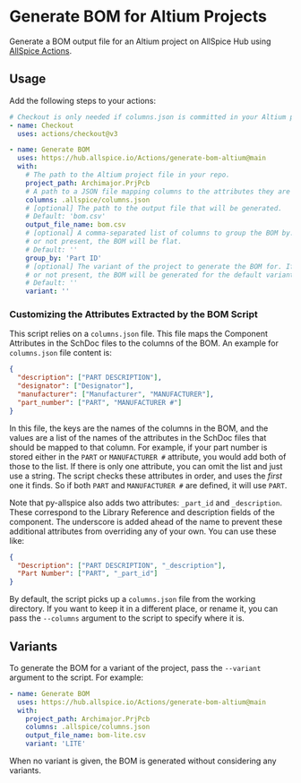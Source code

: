 # Generate BOM for Altium Projects

Generate a BOM output file for an Altium project on AllSpice Hub using [AllSpice Actions](https://learn.allspice.io/docs/actions-cicd).

## Usage

Add the following steps to your actions:

```yaml
# Checkout is only needed if columns.json is committed in your Altium project repo.
- name: Checkout
  uses: actions/checkout@v3

- name: Generate BOM
  uses: https://hub.allspice.io/Actions/generate-bom-altium@main
  with:
    # The path to the Altium project file in your repo.
    project_path: Archimajor.PrjPcb
    # A path to a JSON file mapping columns to the attributes they are from.
    columns: .allspice/columns.json
    # [optional] The path to the output file that will be generated.
    # Default: 'bom.csv'
    output_file_name: bom.csv
    # [optional] A comma-separated list of columns to group the BOM by. If empty
    # or not present, the BOM will be flat.
    # Default: ''
    group_by: 'Part ID'
    # [optional] The variant of the project to generate the BOM for. If empty
    # or not present, the BOM will be generated for the default variant.
    # Default: ''
    variant: ''
```

### Customizing the Attributes Extracted by the BOM Script

This script relies on a `columns.json` file. This file maps the Component
Attributes in the SchDoc files to the columns of the BOM. An example for
`columns.json` file content is:

```json
{
  "description": ["PART DESCRIPTION"],
  "designator": ["Designator"],
  "manufacturer": ["Manufacturer", "MANUFACTURER"],
  "part_number": ["PART", "MANUFACTURER #"]
}
```

In this file, the keys are the names of the columns in the BOM, and the values
are a list of the names of the attributes in the SchDoc files that should be
mapped to that column. For example, if your part number is stored either in the
`PART` or `MANUFACTURER #` attribute, you would add both of those to the list.
If there is only one attribute, you can omit the list and just use a string. The
script checks these attributes in order, and uses the _first_ one it finds. So
if both `PART` and `MANUFACTURER #` are defined, it will use `PART`.

Note that py-allspice also adds two attributes: `_part_id` and `_description`.
These correspond to the Library Reference and description fields of the
component. The underscore is added ahead of the name to prevent these additional
attributes from overriding any of your own. You can use these like:

```json
{
  "Description": ["PART DESCRIPTION", "_description"],
  "Part Number": ["PART", "_part_id"]
}
```

By default, the script picks up a `columns.json` file from the working
directory. If you want to keep it in a different place, or rename it, you can
pass the `--columns` argument to the script to specify where it is.

## Variants

To generate the BOM for a variant of the project, pass the `--variant` argument
to the script. For example:

```yaml
- name: Generate BOM
  uses: https://hub.allspice.io/Actions/generate-bom-altium@main
  with:
    project_path: Archimajor.PrjPcb
    columns: .allspice/columns.json
    output_file_name: bom-lite.csv
    variant: 'LITE'
```

When no variant is given, the BOM is generated without considering any variants.
